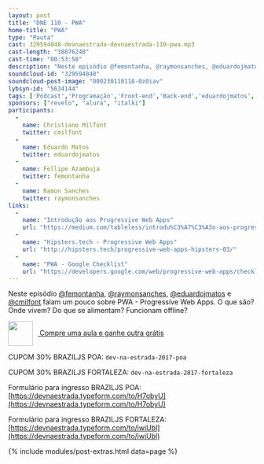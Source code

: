 ```yaml
---
layout: post
title: "DNE 110 - PWA"
home-title: "PWA"
type: "Pauta"
cast: 329594048-devnaestrada-devnaestrada-110-pwa.mp3
cast-length: "38876248"
cast-time: "00:53:58"
description: "Neste episódio @femontanha, @raymonsanches, @eduardojmatos e @cmilfont falam um pouco sobre PWA - Progressive Web Apps. O que são? Onde vivem? Do que se alimentam? Funcionam offline?"
soundcloud-id: "329594048"
soundcloud-post-image: "000230110118-0z0iav"
lybsyn-id: "5634144"
tags: ['Podcast','Programação','Front-end','Back-end','eduardojmatos','pwa','progressive','webapps', 'web app', 'web', 'app']
sponsors: ["revelo", "alura", "italki"]
participants:
  -
    name: Christiano Milfont
    twitter: cmilfont
  -
    name: Eduardo Matos
    twitter: eduardojmatos
  -
    name: Fellipe Azambuja
    twitter: femontanha
  -
    name: Ramon Sanches
    twitter: raymonsanches
links:
  -
    name: "Introdução aos Progressive Web Apps"
    url: "https://medium.com/tableless/introdu%C3%A7%C3%A3o-aos-progressive-web-apps-ad47ba24cddb#.2v9rk9a73"
  -
    name: "Hipsters.tech - Progressive Web Apps"
    url: "http://hipsters.tech/progressive-web-apps-hipsters-03/"
  -
    name: "PWA - Google Checklist"
    url: "https://developers.google.com/web/progressive-web-apps/checklist"
---
```


Neste episódio [@femontanha](https://twitter.com/femontanha), [@raymonsanches](https://twitter.com/raymonsanches), [@eduardojmatos](https://twitter.com/@eduardojmatos) e [@cmilfont](https://twitter.com/@cmilfont) falam um pouco sobre PWA - Progressive Web Apps. O que são? Onde vivem? Do que se alimentam? Funcionam offline?

<a href="http://go.italki.com/devnaestrada">
  <img src="http://www.italki.com/static/svg/landing-logo.svg" width="50" style="vertical-align:middle; margin-right: 10px" />
  Compre uma aula e ganhe outra grátis
</a>

CUPOM 30% BRAZILJS POA: `dev-na-estrada-2017-poa`

CUPOM 30% BRAZILJS FORTALEZA: `dev-na-estrada-2017-fortaleza`

Formulário para ingresso BRAZILJS POA: [https://devnaestrada.typeform.com/to/H7obyU](https://devnaestrada.typeform.com/to/H7obyU)

Formulário para ingresso BRAZILJS FORTALEZA: [https://devnaestrada.typeform.com/to/iwiUbl](https://devnaestrada.typeform.com/to/iwiUbl)

{% include modules/post-extras.html data=page %}
